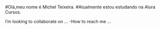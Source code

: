  #Olá,meu nome é Michel Teixeira.
 #Atualmente estou estudando na Alura Cursos.

 I’m looking to collaborate on ...
-How to reach me ...

<!---
MichelTX/MichelTX is a ✨ special ✨ repository because its `README.md` (this file) appears on your GitHub profile.
You can click the Preview link to take a look at your changes.
--->
